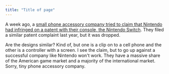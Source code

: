 ```yaml
---
title: "Title of page"
---
```


A week ago, a [small phone accessory company tried to claim that Nintendo had infringed on a patent with their console, the Nintendo Switch](https://www.engadget.com/2018/05/01/nintendo-switch-wikipad-gamevice-import-investigation-patent/). They filed a similar patent complaint last year, but it was dropped.

Are the designs similar? Kind of, but one is a clip on to a cell phone and the other is a controller with a screen. I see the claim, but to go up against a successful company like Nintendo won't work. They have a massive share of the American game market and a majority of the international market. Sorry, tiny phone accessory company.
